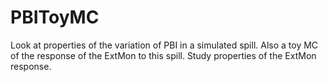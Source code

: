 # PBIToyMC
Look at properties of the variation of PBI in a simulated spill.  Also a toy MC of the response of the ExtMon to this spill.  Study properties of the ExtMon response.
